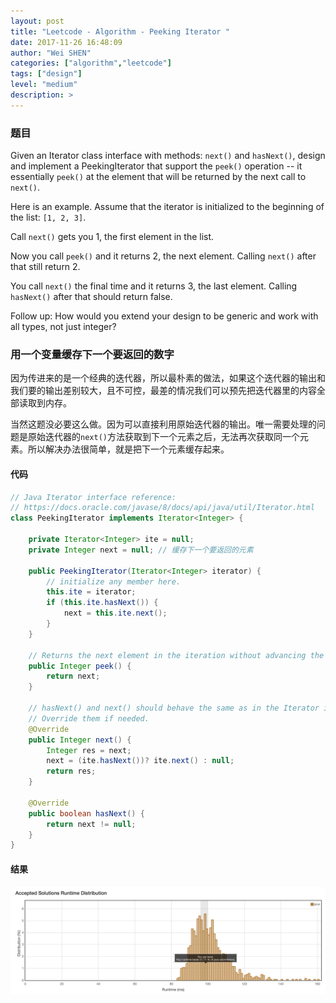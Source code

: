 ```yaml
---
layout: post
title: "Leetcode - Algorithm - Peeking Iterator "
date: 2017-11-26 16:48:09
author: "Wei SHEN"
categories: ["algorithm","leetcode"]
tags: ["design"]
level: "medium"
description: >
---
```


### 题目
Given an Iterator class interface with methods: `next()` and `hasNext()`, design and implement a PeekingIterator that support the `peek()` operation -- it essentially `peek()` at the element that will be returned by the next call to `next()`.

Here is an example. Assume that the iterator is initialized to the beginning of the list: `[1, 2, 3]`.

Call `next()` gets you 1, the first element in the list.

Now you call `peek()` and it returns 2, the next element. Calling `next()` after that still return 2.

You call `next()` the final time and it returns 3, the last element. Calling `hasNext()` after that should return false.

Follow up: How would you extend your design to be generic and work with all types, not just integer?


### 用一个变量缓存下一个要返回的数字
因为传进来的是一个经典的迭代器，所以最朴素的做法，如果这个迭代器的输出和我们要的输出差别较大，且不可控，最差的情况我们可以预先把迭代器里的内容全部读取到内存。

当然这题没必要这么做。因为可以直接利用原始迭代器的输出。唯一需要处理的问题是原始迭代器的`next()`方法获取到下一个元素之后，无法再次获取同一个元素。所以解决办法很简单，就是把下一个元素缓存起来。

#### 代码
```java
// Java Iterator interface reference:
// https://docs.oracle.com/javase/8/docs/api/java/util/Iterator.html
class PeekingIterator implements Iterator<Integer> {

    private Iterator<Integer> ite = null;
    private Integer next = null; // 缓存下一个要返回的元素

	public PeekingIterator(Iterator<Integer> iterator) {
	    // initialize any member here.
	    this.ite = iterator;
        if (this.ite.hasNext()) {
            next = this.ite.next();
        }
	}

    // Returns the next element in the iteration without advancing the iterator.
	public Integer peek() {
        return next;
	}

	// hasNext() and next() should behave the same as in the Iterator interface.
	// Override them if needed.
	@Override
	public Integer next() {
	    Integer res = next;
        next = (ite.hasNext())? ite.next() : null;
        return res;
	}

	@Override
	public boolean hasNext() {
	    return next != null;
	}
}
```

#### 结果
![peeking-iterator-1](/images/leetcode/peeking-iterator-1.png)
